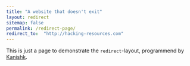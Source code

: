 ```yaml
---
title: "A website that doesn't exit"
layout: redirect
sitemap: false
permalink: /redirect-page/
redirect_to:  "http://hacking-resources.com"
---
```

This is just a page to demonstrate the `redirect`-layout, programmend by [Kanishk](http://codingtips.kanishkkunal.in/about/).